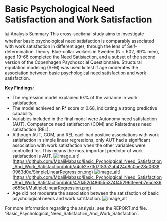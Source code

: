 # Basic Psychological Need Satisfaction and Work Satisfaction
📊 Analysis Summary
This cross-sectional study aims to investigate whether basic psychological need satisfaction is comparably associated with work satisfaction in different ages, through the lens of Self-determination Theory. Blue-collar workers in Sweden (N = 602, 69% men), aged 19-66 completed the Need Satisfaction, and a subset of the second version of the Copenhagen Psychosocial Questionnaire. Structural equitation modeling (SEM) was used to test if age moderates the association between basic psychological need satisfaction and work satisfaction.


 **Key Findings:**
- The regression model explained 68% of the variance in work satisfaction.
- The model achieved an R² score of 0.68, indicating a strong predictive capability.
- Variables included in the final model were Autonomy need satisfaction (AUT), Competence need satisfaction (COM) and Relatedness need satisfaction (REL).
- Although AUT, COM, and REL each had positive associations with work satisfaction in simple linear regressions, only AUT had a significant association with work satisfaction when the 
  other variables were controlled for. This means the most important predictor of work satisfaction is AUT.
![image_alt]([)](https://github.com/MbaliMabaso/Basic_Pychological_Need_Satisfaction_And_Work_Satisfaction/blob/a4c52e73d7f83a2ab424d8c0ae28d06380963d0e/SimpleLinearRegression.png)
![image_alt]([)](https://github.com/MbaliMabaso/Basic_Pychological_Need_Satisfaction_And_Work_Satisfaction/blob/470a52d486555374f452963eeeb7e5ce36e655ef/MultipleLinearRegression.png)
- Age did not moderate the association between the satisfaction of basic psychological needs and work satisfaction.
  ![image_alt]()
 
For more information regarding the analysis, see the REPORT.md file. 'Basic_Psychological_Need_Satisfaction_And_Work_Satisfaction`.

